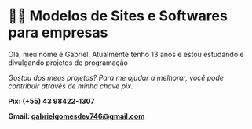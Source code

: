 # 👨‍💻 Modelos de Sites e Softwares para empresas
   
   Olá, meu nome é Gabriel. Atualmente tenho 13 anos e estou estudando e divulgando projetos de programação
   
  *Gostou dos meus projetos? Para me ajudar a melhorar, você pode contribuir através de minha chave pix.*
   
**Pix: (+55) 43 98422-1307**

**Gmail: gabrielgomesdev746@gmail.com**